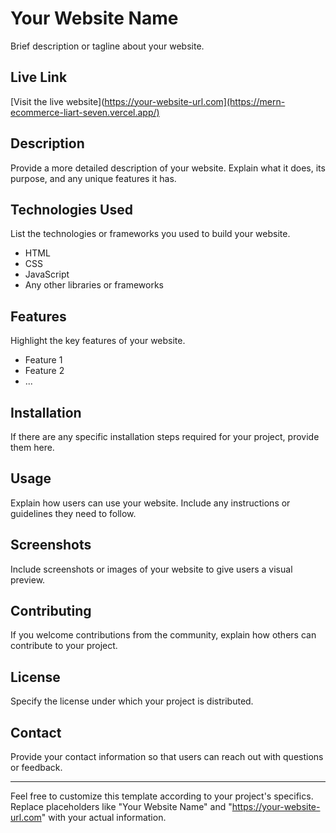 # Your Website Name

Brief description or tagline about your website.

## Live Link

[Visit the live website](https://your-website-url.com](https://mern-ecommerce-liart-seven.vercel.app/)

## Description

Provide a more detailed description of your website. Explain what it does, its purpose, and any unique features it has.

## Technologies Used

List the technologies or frameworks you used to build your website.

- HTML
- CSS
- JavaScript
- Any other libraries or frameworks

## Features

Highlight the key features of your website.

- Feature 1
- Feature 2
- ...

## Installation

If there are any specific installation steps required for your project, provide them here.

## Usage

Explain how users can use your website. Include any instructions or guidelines they need to follow.

## Screenshots

Include screenshots or images of your website to give users a visual preview.

## Contributing

If you welcome contributions from the community, explain how others can contribute to your project.

## License

Specify the license under which your project is distributed.

## Contact

Provide your contact information so that users can reach out with questions or feedback.

---

Feel free to customize this template according to your project's specifics. Replace placeholders like "Your Website Name" and "https://your-website-url.com" with your actual information.
